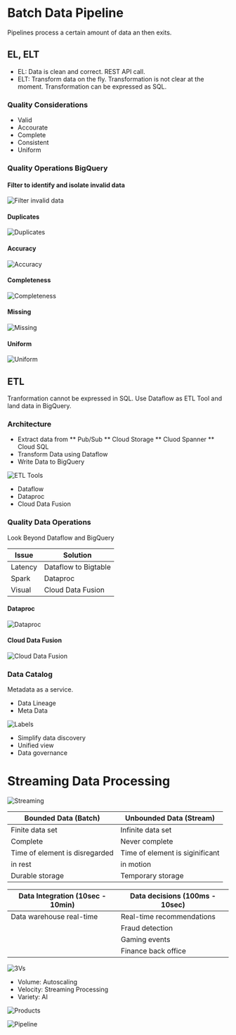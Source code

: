 # Batch Data Pipeline

Pipelines process a certain amount of data an then exits.

## EL, ELT

* EL: Data is clean and correct. REST API call.
* ELT: Transform data on the fly. Transformation is not clear at the moment. Transformation can be expressed as SQL. 

### Quality Considerations

* Valid
* Accourate
* Complete
* Consistent
* Uniform
<a/>

### Quality Operations BigQuery

#### Filter to identify and isolate invalid data

![Filter invalid data](../../img/gcp_batchdata_1.png)

#### Duplicates

![Duplicates](../../img/gcp_batchdata_2.png)

#### Accuracy

![Accuracy](../../img/gcp_batchdata_3.png)

#### Completeness

![Completeness](../../img/gcp_batchdata_4.png)

#### Missing

![Missing](../../img/gcp_batchdata_5.png)

#### Uniform

![Uniform](../../img/gcp_batchdata_6.png)

## ETL

Tranformation cannot be expressed in SQL. Use Dataflow as ETL Tool and land data in BigQuery.

### Architecture

* Extract data from
** Pub/Sub
** Cloud Storage
** Cluod Spanner
** Cloud SQL
* Transform Data using Dataflow
* Write Data to BigQuery
<a/>

![ETL Tools](../../img/gcp_batchdata_7.png)

* Dataflow
* Dataproc
* Cloud Data Fusion
<a/>

### Quality Data Operations

Look Beyond Dataflow and BigQuery

|Issue|Solution|
|-|-|
|Latency|Dataflow to Bigtable|
|Spark|Dataproc|
|Visual|Cloud Data Fusion|

#### Dataproc

![Dataproc](../../img/gcp_batchdata_8.png)

#### Cloud Data Fusion

![Cloud Data Fusion](../../img/gcp_batchdata_9.png)

### Data Catalog

Metadata as a service.

* Data Lineage
* Meta Data

![Labels](../../img/gcp_batchdata_10.png)

* Simplify data discovery
* Unified view
* Data governance
<a/>

# Streaming Data Processing

![Streaming](../../img/gcp_stream_1.jpg)

|Bounded Data (Batch)|Unbounded Data (Stream)|
|-|-|
|Finite data set|Infinite data set|
|Complete|Never complete|
|Time of element is disregarded|Time of element is siginificant|
|in rest|in motion|
|Durable storage|Temporary storage|

|Data Integration (10sec - 10min)|Data decisions (100ms - 10sec)|
|-|-|
|Data warehouse real-time|Real-time recommendations|
||Fraud detection|
||Gaming events|
||Finance back office|

![3Vs](../../img/gcp_stream_2.jpg)

* Volume: Autoscaling
* Velocity: Streaming Processing
* Variety: AI
<a/>

![Products](../../img/gcp_stream_3.jpg)  

![Pipeline](../../img/gcp_stream_4.jpg)
